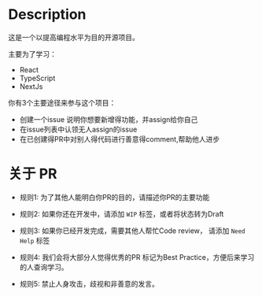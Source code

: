 # Description

这是一个以提高编程水平为目的开源项目。

主要为了学习：

- React
- TypeScript
- NextJs

你有3个主要途径来参与这个项目：

- 创建一个issue 说明你想要新增得功能，并assign给你自己
- 在issue列表中认领无人assign的issue
- 在已创建得PR中对别人得代码进行善意得comment,帮助他人进步


# 关于 PR

- 规则1: 为了其他人能明白你PR的目的，请描述你PR的主要功能

- 规则2: 如果你还在开发中，请添加 `WIP` 标签，或者将状态转为Draft

- 规则3: 如果你已经开发完成，需要其他人帮忙Code review， 请添加 `Need Help` 标签

- 规则4: 我们会将大部分人觉得优秀的PR 标记为Best Practice，方便后来学习的人查询学习。

- 规则5: 禁止人身攻击，歧视和非善意的发言。
